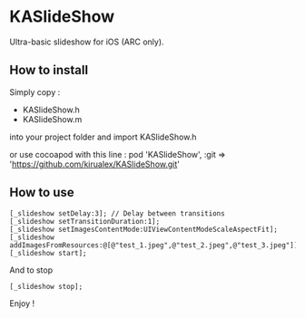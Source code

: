 # KASlideShow

Ultra-basic slideshow for iOS (ARC only). 

## How to install

Simply copy : 
 * KASlideShow.h
 * KASlideShow.m

into your project folder and import KASlideShow.h

or use cocoapod with this line :
    pod 'KASlideShow', :git => 'https://github.com/kirualex/KASlideShow.git'

## How to use

    [_slideshow setDelay:3]; // Delay between transitions
    [_slideshow setTransitionDuration:1];
    [_slideshow setImagesContentMode:UIViewContentModeScaleAspectFit];
    [_slideshow addImagesFromResources:@[@"test_1.jpeg",@"test_2.jpeg",@"test_3.jpeg"]];
    [_slideshow start];

And to stop
    
    [_slideshow stop];


Enjoy !